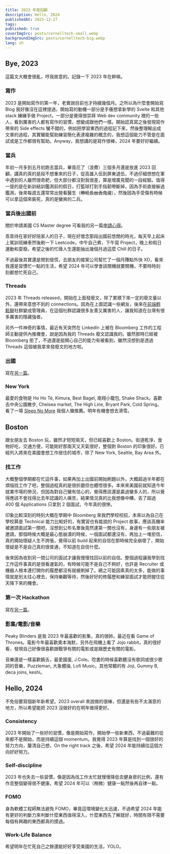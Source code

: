 ```yaml
---
title: 2023 年度回顧
description: Hello, 2024
publishedAt: 2023-12-27
tags: 
published: true
coverImgSrc: posts/cornelltech-small.webp
backgroundImgSrc: posts/cornelltech-big.webp
lang: zh
---
```

## Bye, 2023

這篇文大概會很亂，哼我故意的。記錄一下 2023 年在幹嘛。

### 寫作

2023 是開始寫作的第一年，老實說目前也才持續幾個月。之所以為什麼會開始寫 Blog 我好像沒在這裡提過，開始寫的動機一部分是手癢想拿新學的 Svelte 和其他 stack 練練手做 Project，一部分是覺得很崇拜 Web dev community 裡的一些人，看到厲害的人都有寫作的習慣，想變成跟他們一樣。開始認真寫之後發現寫作帶來的 Side effects 蠻不錯的，例如把學習東西的過程記下來，然後整理輸出成文章的過程，其實蠻能幫助練習簡化表達複雜的概念的，我想這個能力不管是在面試或是工作都很有幫助。Anyway，我想講的是寫作很棒，2024 年要好好繼續。

### 當兵

年初一月多到五月初跑去當兵，畢竟花了（浪費）三個多月還是放進 2023 回顧，講真的真的是段不想重來的日子，從高雄入伍到屏東退伍，不過仔細想想在軍中遇到的人雖然很奇耙，但大部分都沒對我很差，算是增廣見聞的一段經驗。值得一提的是在新訓結訓鑑測前的假日，打籃球打到手指韌帶斷掉，因為手術直接躲過鑑測，後來每週五還常常出營看醫生（~~帶班長出去鬼混~~），然後因為手受傷有時候可以拿這個來裝死，真的是蠻爽的二兵。

### 當兵後出國前

關於申請美國 CS Master degree 可看我的另一篇[申請心得](https://swh00tw.dev/2023-Fall-MSCS-application)。

乖乖待在家好好陪家人的日子，現在好壞念那段出國前悠閒的時光，每天早上起床上駕訓班練車然後刷一下 Leetcode，中午自己煮，下午寫 Project，晚上和假日運動和耍廢。希望之後的忙碌人生還能抽出幾個月過這麼 Chill 的日子。

不過最後其實還是閒到發慌，去朋友的接案公司幫忙了一個月賺點外快 XD，看來我還是習慣忙一點的生活，希望 2024 年可以學會該關機就要關機，不要時時刻刻都想忙死自己。

### Threads

2023 年 Threads released，開始在上面發廢文，除了累積下來一定的廢文量以外，還帶來意想不到的 connections。因為在上面認識一些網友，後來在[前端輕鬆聊](https://discord.gg/Q4x2XKwu)社群變成管理員，在這個社群認識很多友善又厲害的人，讓我知道在台灣有很多厲害的隱藏強者。

另外一件神奇的事情，最近有天突然在 LinkedIn 上被在 Bloomberg 工作的工程師主動提供內推機會，說是因為我的 Threads 廢文認識我的。雖然那時已經被 Bloomberg 拒了，不過還是挺開心自己的能力有被看到，雖然沒想到是透過 Threads 這個被我拿來發廢文的地方啦。

### 出國

寫在[另一篇](https://swh00tw.dev/ct-1st-semester-reflection)。

### New York

最愛的食物是 Ho Ho Té, Kimura, Best Bagel, 南翔小籠包, Shake Shack。喜歡去中央公園散步, Chelsea market, The High Line, Bryant Park, Cold Spring。看了一場 [Sleep No More](https://mckittrickhotel.com/events/sleep-no-more/) 我個人蠻推薦。明年有機會想去滑雪。

## Boston

跟女朋友去 Boston 玩，雖然才短短兩天，但已經喜歡上 Boston。街道乾淨，食物好吃，交通方便，可能剛好那兩天又天氣很好，整個對 Boston 的印象很好。已經列入將來在美國會想工作居住的城市，除了 New York, Seattle, Bay Area 外。

### 找工作

大概整個學期都在忙這件事，如果再加上出國前開始刷題以外，大概超過半年都在煩惱找工作了吧，整個過程真的是很折磨但也體悟很多。本來來美國前就知道今年就業市場的慘況，但因為對自己蠻有信心的，覺得應該還是贏過蠻多人的，所以覺得應該不會找得比去年認識的人痛苦，結果情況真的比我想像中糟，丟了超過 400 個 Applications 只拿到 2 個面試，今年真的很慘。

印象比較深刻的時刻大概在學期中 Bloomberg 來我們學校校招，本來以為自己在學校算是 Technical 能力比較好的，有實習也有能說的 Project 故事，應該高機率被邀請面試第一關吧，沒想到公布名單後竟然連第一關也沒有，身邊有一些朋友被邀請。那個時候大概是最心態崩潰的時候，一個面試都還沒有，再加上一堆拒信，真的開始懷疑人生不誇張，覺得以前 build 起來的自信在那時候完全崩壞了，開始懷疑是不是自己真的很普通，不知道在自信什麼。

後來因為收到另一間公司的面試才讓我慢慢找回以前的自信。整個過程讓我學到找工作這件事真的是很看運氣的，有時候可能不是自己不夠好，也許是 Recruiter 或機器人根本連打開你的履歷都沒有就被刷掉了。總之可能因素真的太多，能做的事情就是別太往心裡去，保持樂觀等待，然後好好的修履歷和練習面試才能把握住從天降下來的機會。

### 第一次 Hackathon

寫在[另一篇](https://swh00tw.dev/My-first-hackathon)。

### 影集/電影/音樂

Peaky Blinders 是我 2023 年最喜歡的影集，真的很帥。最近在看 Game of Thrones。電影今年最喜歡奧本海默，另外在飛機上看了 Jojo rabbit，真的很好看，發現自己好像很喜歡跟戰爭有關的電影或是跟歷史有關的電影。

音樂還是一樣喜歡饒舌，最愛國蛋, J.Cole。唸書的時候喜歡聽沒有歌詞或很少歌詞的音樂，Puzzleman, 大象體操, Lofi Music。其他常聽的有 Joji, Gummy B, deca joins, keshi。

## Hello, 2024

不免俗要寫個新年新希望。2023 overall 來說做的很棒，但還是有些不太滿意的地方，所以希望能把 2023 沒做好的在明年做得更好。

### Consistency

2023 年開始了一些好的習慣，像是開始寫作，開始學一些新東西，不過最難的從來都不是開始，而是持續這個 momentum。我覺得 2023 年算是找到一個很好的努力方向，釐清自己想，On the right track 之後，希望 2024 年能持續往這個方向好好努力。

### Self-discipline

2023 年也失去一些習慣，像是因為找工作太忙就慢慢降低去健身房的比例，還有作息整個變得很不健康。希望 2024 年可以（稍微）健康一點然後再自律一點。

### FOMO

身為軟體工程師無法避免 FOMO，畢竟這環境變化太迅速，不過希望 2024 年能有更好的判斷力來判斷什麼東西值得深入，什麼東西先了解就好，時間有限不需要每個有興趣的東西都真的摸過。

### Work-Life Balance

希望明年在忙死自己之餘還能好好享受美國的生活，YOLO。

